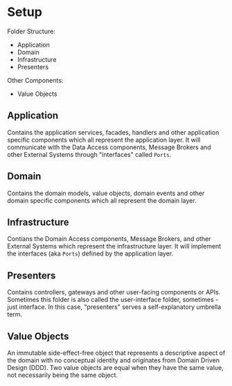 # Setup

Folder Structure:

- Application
- Domain
- Infrastructure
- Presenters

Other Components:

- Value Objects

## Application

Contains the application services, facades, handlers and other application specific components which all represent the application layer.
It will communicate with the Data Access components, Message Brokers and other External Systems through "interfaces" called `Ports`.

## Domain

Contains the domain models, value objects, domain events and other domain specific components which all represent the domain layer.

## Infrastructure

Contians the Domain Access components, Message Brokers, and other External Systems which represent the infrastructure layer.
It will implement the interfaces (aka `Ports`) defined by the application layer.

## Presenters

Contains controllers, gateways and other user-facing components or APIs.
Sometimes this folder is also called the user-interface folder, sometimes - just interface. In this case, "presenters" serves a self-explanatory umbrella term.

## Value Objects

An immutable side-effect-free object that represents a descriptive aspect of the domain with no conceptual identity and originates from Domain Driven Design (DDD).
Two value objects are equal when they have the same value, not necessarily being the same object.
